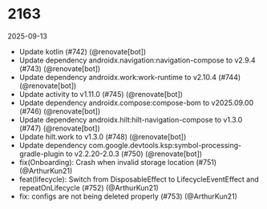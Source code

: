# 2163

2025-09-13

- Update kotlin (#742) (@renovate[bot])
- Update dependency androidx.navigation:navigation-compose to v2.9.4 (#743) (@renovate[bot])
- Update dependency androidx.work:work-runtime to v2.10.4 (#744) (@renovate[bot])
- Update activity to v1.11.0 (#745) (@renovate[bot])
- Update dependency androidx.compose:compose-bom to v2025.09.00 (#746) (@renovate[bot])
- Update dependency androidx.hilt:hilt-navigation-compose to v1.3.0 (#747) (@renovate[bot])
- Update hilt.work to v1.3.0 (#748) (@renovate[bot])
- Update dependency com.google.devtools.ksp:symbol-processing-gradle-plugin to v2.2.20-2.0.3 (#750) (@renovate[bot])
- fix(Onboarding): Crash when invalid storage location (#751) (@ArthurKun21)
- feat(lifecycle): Switch from DisposableEffect to LifecycleEventEffect and repeatOnLifecycle (#752) (@ArthurKun21)
- fix: configs are not being deleted properly (#753) (@ArthurKun21)
